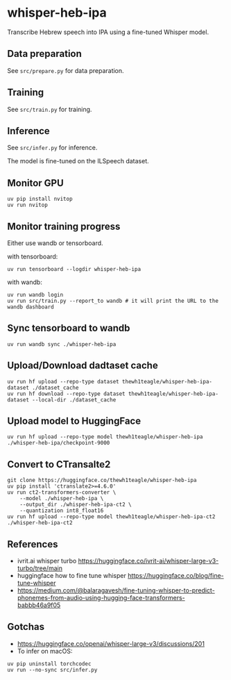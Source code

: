 # whisper-heb-ipa

Transcribe Hebrew speech into IPA using a fine-tuned Whisper model.

## Data preparation

See `src/prepare.py` for data preparation.

## Training

See `src/train.py` for training.

## Inference

See `src/infer.py` for inference.


The model is fine-tuned on the ILSpeech dataset.

## Monitor GPU

```console
uv pip install nvitop
uv run nvitop
```

## Monitor training progress

Either use wandb or tensorboard.

with tensorboard:

```console
uv run tensorboard --logdir whisper-heb-ipa
```

with wandb:

```console
uv run wandb login
uv run src/train.py --report_to wandb # it will print the URL to the wandb dashboard
```

## Sync tensorboard to wandb

```console
uv run wandb sync ./whisper-heb-ipa
```

## Upload/Download dadtaset cache

```console
uv run hf upload --repo-type dataset thewh1teagle/whisper-heb-ipa-dataset ./dataset_cache
uv run hf download --repo-type dataset thewh1teagle/whisper-heb-ipa-dataset --local-dir ./dataset_cache
```

## Upload model to HuggingFace

```console
uv run hf upload --repo-type model thewh1teagle/whisper-heb-ipa ./whisper-heb-ipa/checkpoint-9000
```

## Convert to CTransalte2

```console
git clone https://huggingface.co/thewh1teagle/whisper-heb-ipa
uv pip install 'ctranslate2>=4.6.0'
uv run ct2-transformers-converter \
    --model ./whisper-heb-ipa \
    --output_dir ./whisper-heb-ipa-ct2 \
    --quantization int8_float16
uv run hf upload --repo-type model thewh1teagle/whisper-heb-ipa-ct2 ./whisper-heb-ipa-ct2
```

## References

- ivrit.ai whisper turbo https://huggingface.co/ivrit-ai/whisper-large-v3-turbo/tree/main
- huggingface how to fine tune whisper https://huggingface.co/blog/fine-tune-whisper
- https://medium.com/@balaragavesh/fine-tuning-whisper-to-predict-phonemes-from-audio-using-hugging-face-transformers-babbb46a9f05

## Gotchas

- https://huggingface.co/openai/whisper-large-v3/discussions/201
- To infer on macOS:

```console
uv pip uninstall torchcodec
uv run --no-sync src/infer.py
```